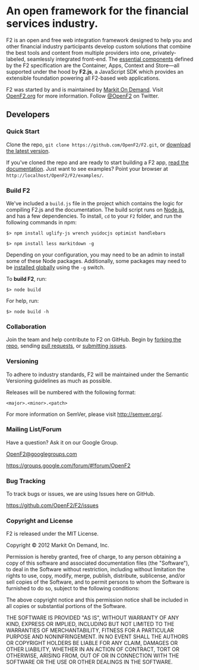# An open framework for the financial services industry.

F2 is an open and free web integration framework designed to help you and other financial industry participants develop custom solutions that combine the best tools and content from multiple providers into one, privately-labeled, seamlessly integrated front-end. The [essential components](http://docs.openf2.org/#framework) defined by the F2 specification are the Container, Apps, Context and Store&mdash;all supported under the hood by **F2.js**, a JavaScript SDK which provides an extensible foundation powering all F2-based web applications. 

F2 was started by and is maintained by [Markit On Demand](http://www.markitondemand.com). Visit [OpenF2.org](http://www.openf2.org) for more information. Follow [@OpenF2](http://twitter.com/OpenF2) on Twitter.

## Developers

### Quick Start

Clone the repo, `git clone https://github.com/OpenF2/F2.git`, or [download the latest version](https://github.com/OpenF2/F2/zipball/master).

If you've cloned the repo and are ready to start building a F2 app, [read the documentation](http://docs.openf2.org/developing-f2-apps.html#developing-your-f2-app). Just want to see examples? Point your browser at `http://localhost/OpenF2/F2/examples/`.

### Build F2

We've included a `build.js` file in the project which contains the logic for compiling F2.js and the documentation. The build script runs on [Node.js](http://nodejs.org/), and has a few dependencies. To install, `cd` to your `F2` folder, and run the following commands in npm:

`$> npm install uglify-js wrench yuidocjs optimist handlebars`

`$> npm install less markitdown -g`

Depending on your configuration, you may need to be an admin to install some of these Node packages. Additionally, some packages may need to be [installed globally](http://blog.nodejs.org/2011/03/23/npm-1-0-global-vs-local-installation/) using the `-g` switch.

To **build F2**, run:

`$> node build`

For help, run:

`$> node build -h`

### Collaboration 

Join the team and help contribute to F2 on GitHub. Begin by [forking the repo](https://github.com/OpenF2/F2/fork_select), sending [pull requests](https://help.github.com/articles/using-pull-requests), or [submitting issues](https://github.com/OpenF2/F2/issues).

### Versioning

To adhere to industry standards, F2 will be maintained under the Semantic Versioning guidelines as much as possible.

Releases will be numbered with the following format:

`<major>.<minor>.<patch>`

For more information on SemVer, please visit <http://semver.org/>.

### Mailing List/Forum

Have a question? Ask it on our Google Group.

<OpenF2@googlegroups.com>

<https://groups.google.com/forum/#!forum/OpenF2>

### Bug Tracking

To track bugs or issues, we are using Issues here on GitHub.

<https://github.com/OpenF2/F2/issues>

### Copyright and License

F2 is released under the MIT License.

Copyright &copy; 2012 Markit On Demand, Inc.

Permission is hereby granted, free of charge, to any person obtaining a copy of this software and associated documentation files (the "Software"), to deal in the Software without restriction, including without limitation the rights to use, copy, modify, merge, publish, distribute, sublicense, and/or sell copies of the Software, and to permit persons to whom the Software is furnished to do so, subject to the following conditions:

The above copyright notice and this permission notice shall be included in all copies or substantial portions of the Software.

THE SOFTWARE IS PROVIDED "AS IS", WITHOUT WARRANTY OF ANY KIND, EXPRESS OR IMPLIED, INCLUDING BUT NOT LIMITED TO THE WARRANTIES OF MERCHANTABILITY, FITNESS FOR A PARTICULAR PURPOSE AND NONINFRINGEMENT. IN NO EVENT SHALL THE AUTHORS OR COPYRIGHT HOLDERS BE LIABLE FOR ANY CLAIM, DAMAGES OR OTHER LIABILITY, WHETHER IN AN ACTION OF CONTRACT, TORT OR OTHERWISE, ARISING FROM, OUT OF OR IN CONNECTION WITH THE SOFTWARE OR THE USE OR OTHER DEALINGS IN THE SOFTWARE.